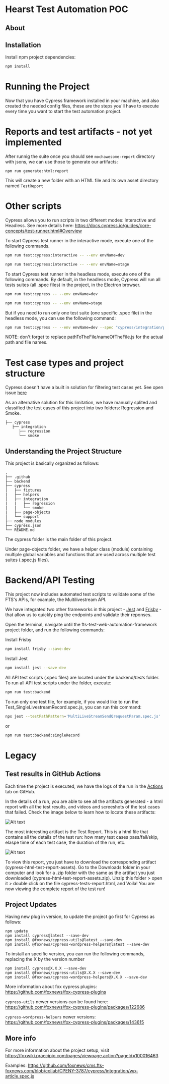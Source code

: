 # Hearst Test Automation POC

## About


## Installation

Install npm project dependencies:

```bash
npm install
```

# Running the Project

Now that you have Cypress framework installed in your machine, and also created the needed config files, these are the steps you'll have to execute every time you want to start the test automation project.

# Reports and test artifacts - not yet implemented

After runnig the suite once you should see `mochawesome-report` directory with jsons, we can use those to generate our artifacts:

```
npm run generate:html:report
```
This will create a new folder with an HTML file and its own asset directory named `TestReport`

# Other scripts

Cypress allows you to run scripts in two different modes: Interactive and Headless. See more details here: https://docs.cypress.io/guides/core-concepts/test-runner.html#Overview

To start Cypress test runner in the interactive mode, execute one of the following commands.

```bash
npm run test:cypress:interactive -- --env envName=dev
```
```bash
npm run test:cypress:interactive -- --env envName=stage
```

To start Cypress test runner in the headless mode, execute one of the following commands. By default, in the headless mode, Cypress will run all tests suites (all .spec files) in the project, in the Electron browser.

```bash
npm run test:cypress -- --env envName=dev
```

```bash
npm run test:cypress -- --env envName=stage
```

But if you need to run only one test suite (one specific .spec file) in the headless mode, you can use the following command:

```bash
npm run test:cypress -- --env envName=dev --spec "cypress/integration/pathToTheFile/nameOfTheFile.js"
```
NOTE: don't forget to replace pathToTheFile/nameOfTheFile.js for the actual path and file names.

# Test case types and project structure

Cypress doesn't have a built in solution for filtering test cases yet. 
See open issue [here](https://github.com/cypress-io/cypress/issues/1865)

As an alternative solution for this limitation, we have manually splited and classified the test cases of this project into two folders: Regression and Smoke.

                                   
    ├── cypress        
       ├── integration
          ├── regression
          └── smoke    
                                  

## Understanding the Project Structure

This project is basically organized as follows:

    .
    ├── .github                   
    ├── backend                                      
    ├── cypress
    │   ├── fixtures
    |   ├── helpers                    
    │   ├── integration
    |   |   ├── regression
    |   |   └── smoke    
    |   ├── page-objects         
    │   └── support
    ├── node_modules      
    ├── cypress.json
    └── README.md


The cypress folder is the main folder of this project.

Under page-objects folder, we have a helper class (module) containing multiple global variables and functions that are used across multiple test suites (.spec.js files).


# Backend/API Testing

This project now includes automated test scripts to validate some of the FTS's APIs, for example, the Multilivestream API. 

We have integrated two other frameworks in this project - [Jest](https://jestjs.io/) and [Frisby](https://docs.frisbyjs.com/) - that allow us to quickly ping the endpoints and validate their reponses. 

Open the terminal, navigate until the fts-test-web-automation-framework project folder, and run the following commands:

Install Frisby

```bash
npm install frisby --save-dev
```

Install Jest

```bash
npm install jest --save-dev
```

All API test scripts (.spec files) are located under the backend/_tests_ folder. To run all API test scripts under the folder, execute:

```bash
npm run test:backend
```

To run only one test file, for example, if you would like to run the Test_SingleLivestreamRecord.spec.js, you can run this command:

```bash
npx jest --testPathPattern='MultiLiveStreamSendQrequestParam.spec.js'
```

or

```bash
npm run test:backend:singleRecord
```
# Legacy

## Test results in GitHub Actions 

Each time the project is executed, we have the logs of the run in the [Actions](https://github.com/foxcorp/fts-test-web-automation-framework/actions) tab on GitHub.

In the details of a run, you are able to see all the artifacts generated - a html report with all the test results, and videos and screeshots of the test cases that failed. Check the image below to learn how to locate these artifacts:

![Alt text](assets/github_actions_and_artifacts.png?raw=true)

The most interesting artifact is the Test Report. This is a html file that contains all the details of the test run: how many test cases pass/fail/skip, elaspe time of each test case, the duration of the run, etc.

![Alt text](assets/html_test_report_example.png?raw=true)

To view this report, you just have to download the corresponding artifact (cypress-html-test-report-assets). Go to the Downloads folder in your computer and look for a .zip folder with the same as the artifact you just downloaded (cypress-html-test-report-assets.zip). Unzip this folder > open it > double click on the file cypress-tests-report.html, and Voila! You are now viewing the complete report of the test run!

## Project Updates
Having new plug in version, to update the project go first for Cypress as follows:
```
npm update
npm install cypress@latest --save-dev
npm install @foxnews/cypress-utils@latest --save-dev
npm install @foxnews/cypress-wordpress-helpers@latest --save-dev
```
To install an specific version, you can run the following commands, replacing the X by the version number
```
npm install cypress@X.X.X --save-dev
npm install @foxnews/cypress-utils@X.X.X --save-dev
npm install @foxnews/cypress-wordpress-helpers@X.X.X --save-dev
```

More information about fox cypress plugins: https://github.com/foxnews/fox-cypress-plugins

`cypress-utils` newer versions can be found here: https://github.com/foxnews/fox-cypress-plugins/packages/122686

`cypress-wordpress-helpers` newer versions: https://github.com/foxnews/fox-cypress-plugins/packages/143615

## More info

For more information about the project setup, visit
https://foxwiki.praecipio.com/pages/viewpage.action?pageId=100016463

Examples:
https://github.com/foxnews/cms.fts-foxnews.com/blob/collab/CPENY-3787/cypress/integration/wp-article.spec.js

